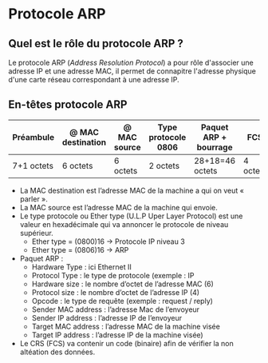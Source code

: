 # Protocole ARP

## Quel est le rôle du protocole ARP ?

Le protocole ARP (_Address Resolution Protocol_) a pour rôle d'associer une adresse IP et une adresse MAC, il permet de connapitre l'adresse physique d'une carte réseau correspondant à une adresse IP.

## En-têtes protocole ARP

Préambule | @ MAC destination | @ MAC source | Type protocole 0806 | Paquet ARP + bourrage | FCS
---|---|---|---|---|---
7+1 octets | 6 octets | 6 octets | 2 octets | 28+18=46 octets | 4 octets

* La MAC destination est l’adresse MAC de la machine a qui on veut « parler ».
* La MAC source est l’adresse MAC de la machine qui envoie.
* Le type protocole ou Ether type (U.L.P Uper Layer Protocol) est une valeur en hexadécimale
qui va annoncer le protocole de niveau supérieur.
  * Ether type = (0800)16 -> Protocole IP niveau 3
  * Ether type = (0806)16 -> ARP
* Paquet ARP :
  * Hardware Type : ici Ethernet II
  * Protocol Type : le type de protocole (exemple : IP
  * Hardware size : le nombre d’octet de l’adresse MAC (6)
  * Protocol size : le nombre d’octet de l’adresse IP (4)
  * Opcode : le type de requête (exemple : request / reply)
  * Sender MAC address : l’adresse Mac de l’envoyeur
  * Sender IP address : l’adresse IP de l’envoyeur
  * Target MAC address : l’adresse MAC de la machine visée
  * Target IP address : l’adresse IP de la machine visée)
* Le CRS (FCS) va contenir un code (binaire) afin de vérifier la non altéation des données.
